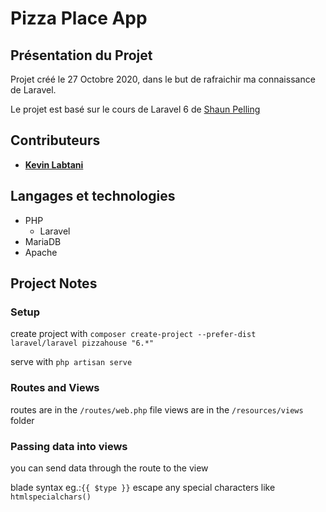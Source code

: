 # Pizza Place App

## Présentation du Projet

Projet créé le 27 Octobre 2020, dans le but de rafraichir ma connaissance de Laravel.

Le projet est basé sur le cours de Laravel 6 de [Shaun Pelling](https://github.com/iamshaunjp)

## Contributeurs

- [**Kevin Labtani**](https://github.com/kevin-labtani)

## Langages et technologies

- PHP
  - Laravel
- MariaDB
- Apache

## Project Notes

### Setup

create project with `composer create-project --prefer-dist laravel/laravel pizzahouse "6.*"`

serve with `php artisan serve`

### Routes and Views

routes are in the `/routes/web.php` file
views are in the `/resources/views` folder

### Passing data into views

you can send data through the route to the view

blade syntax eg.:`{{ $type }}` escape any special characters like `htmlspecialchars()`
